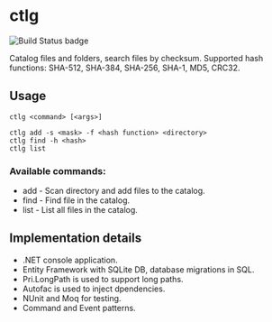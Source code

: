 # ctlg
![Build Status badge](https://ersh.visualstudio.com/_apis/public/build/definitions/c9754d86-e84f-486e-a3b3-f7f42d31c01d/1/badge)

Catalog files and folders, search files by checksum. 
Supported hash functions: SHA-512, SHA-384, SHA-256, SHA-1, MD5, CRC32.

## Usage

    ctlg <command> [<args>]

    ctlg add -s <mask> -f <hash function> <directory>
    ctlg find -h <hash>
    ctlg list

### Available commands:

 - add - Scan directory and add files to the catalog.
 - find - Find file in the catalog.
 - list - List all files in the catalog.

## Implementation details

 - .NET console application. 
 - Entity Framework with SQLite DB, database migrations in SQL.
 - Pri.LongPath is used to support long paths.
 - Autofac is used to inject dpendencies. 
 - NUnit and Moq for testing.
 - Command and Event patterns.
 
